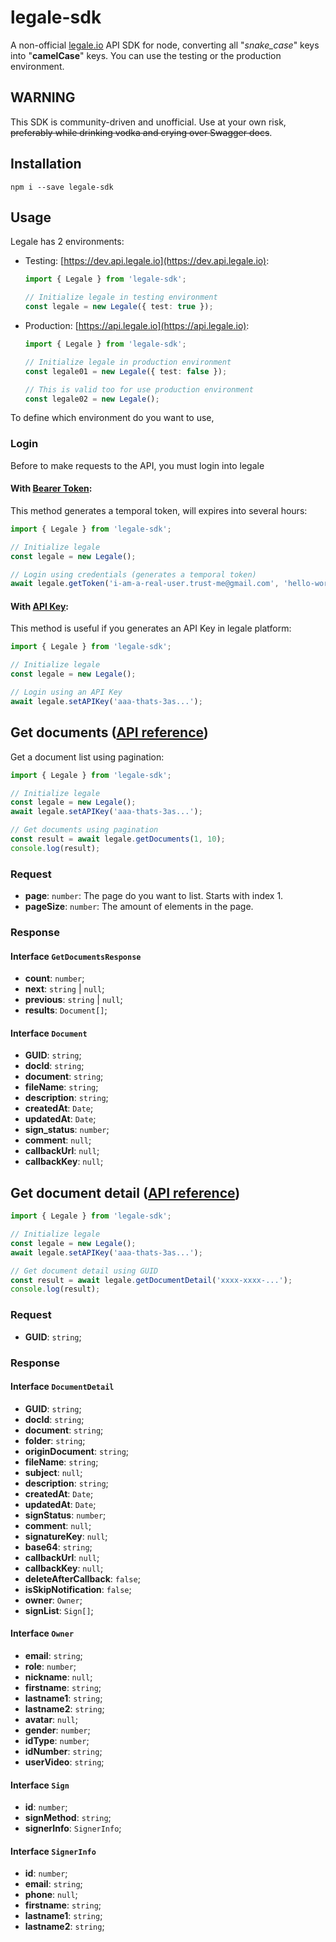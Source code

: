 # legale-sdk
A non-official [legale.io](https://legale.io) API SDK for node, converting all "_snake_case_" keys into "__camelCase__" keys. You can use the testing or the production environment.

## __WARNING__
This SDK is community-driven and unofficial. Use at your own risk, ~~preferably while drinking vodka and crying over Swagger docs~~.

## Installation
```shell
npm i --save legale-sdk
```

## Usage
Legale has 2 environments:
-   Testing: [https://dev.api.legale.io](https://dev.api.legale.io):
    ```ts
    import { Legale } from 'legale-sdk'; 

    // Initialize legale in testing environment
    const legale = new Legale({ test: true });
    ```

-   Production: [https://api.legale.io](https://api.legale.io):
    ```ts
    import { Legale } from 'legale-sdk';

    // Initialize legale in production environment
    const legale01 = new Legale({ test: false });

    // This is valid too for use production environment
    const legale02 = new Legale();
    ```

To define which environment do you want to use, 

### Login
Before to make requests to the API, you must login into legale

#### With [Bearer Token](https://doc.legale.io/docs/v1/overview#1-bearer-token):
This method generates a temporal token, will expires into several hours:
```ts
import { Legale } from 'legale-sdk'; 

// Initialize legale
const legale = new Legale();

// Login using credentials (generates a temporal token)
await legale.getToken('i-am-a-real-user.trust-me@gmail.com', 'hello-world');
```

#### With [API Key](https://doc.legale.io/docs/v1/overview#1-bearer-token):
This method is useful if you generates an API Key in legale platform:
```ts
import { Legale } from 'legale-sdk'; 

// Initialize legale
const legale = new Legale();

// Login using an API Key
await legale.setAPIKey('aaa-thats-3as...');
```

## Get documents ([API reference](https://doc.legale.io/docs/v2/document/list#api-detail))
Get a document list using pagination:
```ts
import { Legale } from 'legale-sdk'; 

// Initialize legale
const legale = new Legale();
await legale.setAPIKey('aaa-thats-3as...');

// Get documents using pagination
const result = await legale.getDocuments(1, 10);
console.log(result);
```

### Request
-   __page__: `number`: The page do you want to list. Starts with index 1.
-   __pageSize__: `number`: The amount of elements in the page.

### Response
#### Interface `GetDocumentsResponse`
-   __count__: `number`;
-   __next__: `string` | `null`;
-   __previous__: `string` | `null`;
-   __results__: `Document[]`;

#### Interface `Document`
-   __GUID__: `string`;
-   __docId__: `string`;
-   __document__: `string`;
-   __fileName__: `string`;
-   __description__: `string`;
-   __createdAt__: `Date`;
-   __updatedAt__: `Date`;
-   __sign_status__: `number`;
-   __comment__: `null`;
-   __callbackUrl__: `null`;
-   __callbackKey__: `null`;

## Get document detail ([API reference](https://doc.legale.io/docs/v1/document/detail))
```ts
import { Legale } from 'legale-sdk'; 

// Initialize legale
const legale = new Legale();
await legale.setAPIKey('aaa-thats-3as...');

// Get document detail using GUID
const result = await legale.getDocumentDetail('xxxx-xxxx-...');
console.log(result);
```
### Request
-   __GUID__: `string`;

### Response
#### Interface `DocumentDetail`
-   __GUID__: `string`;
-   __docId__: `string`;
-   __document__: `string`;
-   __folder__: `string`;
-   __originDocument__: `string`;
-   __fileName__: `string`;
-   __subject__: `null`;
-   __description__: `string`;
-   __createdAt__: `Date`;
-   __updatedAt__: `Date`;
-   __signStatus__: `number`;
-   __comment__: `null`;
-   __signatureKey__: `null`;
-   __base64__: `string`;
-   __callbackUrl__: `null`;
-   __callbackKey__: `null`;
-   __deleteAfterCallback__: `false`;
-   __isSkipNotification__: `false`;
-   __owner__: `Owner`;
-   __signList__: `Sign[]`;

#### Interface `Owner`
-   __email__: `string`;
-   __role__: `number`;
-   __nickname__: `null`;
-   __firstname__: `string`;
-   __lastname1__: `string`;
-   __lastname2__: `string`;
-   __avatar__: `null`;
-   __gender__: `number`;
-   __idType__: `number`;
-   __idNumber__: `string`;
-   __userVideo__: `string`;

#### Interface `Sign`
-   __id__: `number`;
-   __signMethod__: `string`;
-   __signerInfo__: `SignerInfo`;

#### Interface `SignerInfo`
-   __id__: `number`;
-   __email__: `string`;
-   __phone__: `null`;
-   __firstname__: `string`;
-   __lastname1__: `string`;
-   __lastname2__: `string`;